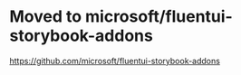 # Moved to microsoft/fluentui-storybook-addons

https://github.com/microsoft/fluentui-storybook-addons
